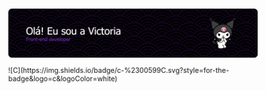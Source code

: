 ![Header](./apresentação.png)


<table>
  <tr>
   ![C](https://img.shields.io/badge/c-%2300599C.svg?style=for-the-badge&logo=c&logoColor=white)
  </tr>
</table>

